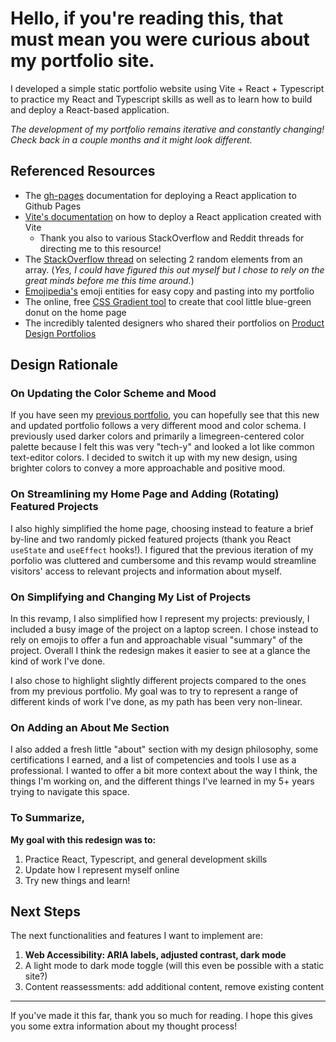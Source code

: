 # Hello, if you're reading this, that must mean you were curious about my portfolio site.
I developed a simple static portfolio website using Vite + React + Typescript to practice my React and Typescript skills as well as to learn how to build and deploy a React-based application.

*The development of my portfolio remains iterative and constantly changing! Check back in a couple months and it might look different.*

## Referenced Resources
- The [gh-pages](https://github.com/gitname/react-gh-pages) documentation for deploying a React application to Github Pages
- [Vite's documentation](https://vite.dev/guide/static-deploy.html) on how to deploy a React application created with Vite
  - Thank you also to various StackOverflow and Reddit threads for directing me to this resource!
- The [StackOverflow thread](https://stackoverflow.com/questions/9719434/picking-2-random-elements-from-array) on selecting 2 random elements from an array. (*Yes, I could have figured this out myself but I chose to rely on the great minds before me this time around.*)
- [Emojipedia's](https://emojipedia.org/) emoji entities for easy copy and pasting into my portfolio
- The online, free [CSS Gradient tool](https://cssgradient.io/) to create that cool little blue-green donut on the home page
- The incredibly talented designers who shared their portfolios on [Product Design Portfolios](https://www.productdesignportfolios.com/)

## Design Rationale
### On Updating the Color Scheme and Mood
If you have seen my [previous portfolio](https://github.com/choisteph/old_portfolio), you can hopefully see that this new and updated portfolio follows a very different mood and color schema. I previously used darker colors and primarily a limegreen-centered color palette because I felt this was very "tech-y" and looked a lot like common text-editor colors. I decided to switch it up with my new design, using brighter colors to convey a more approachable and positive mood.

### On Streamlining my Home Page and Adding (Rotating) Featured Projects
I also highly simplified the home page, choosing instead to feature a brief by-line and two randomly picked featured projects (thank you React `useState` and `useEffect` hooks!). I figured that the previous iteration of my porfolio was cluttered and cumbersome and this revamp would streamline visitors' access to relevant projects and information about myself.

### On Simplifying and Changing My List of Projects
In this revamp, I also simplified how I represent my projects: previously, I included a busy image of the project on a laptop screen. I chose instead to rely on emojis to offer a fun and approachable visual "summary" of the project. Overall I think the redesign makes it easier to see at a glance the kind of work I've done.

I also chose to highlight slightly different projects compared to the ones from my previous portfolio. My goal was to try to represent a range of different kinds of work I've done, as my path has been very non-linear.

### On Adding an About Me Section
I also added a fresh little "about" section with my design philosophy, some certifications I earned, and a list of competencies and tools I use as a professional. I wanted to offer a bit more context about the way I think, the things I'm working on, and the different things I've learned in my 5+ years trying to navigate this space.

### To Summarize,
**My goal with this redesign was to:**
1. Practice React, Typescript, and general development skills
2. Update how I represent myself online
3. Try new things and learn!

## Next Steps
The next functionalities and features I want to implement are:
1. **Web Accessibility: ARIA labels, adjusted contrast, dark mode**
2. A light mode to dark mode toggle (will this even be possible with a static site?)
3. Content reassessments: add additional content, remove existing content

---
If you've made it this far, thank you so much for reading. I hope this gives you some extra information about my thought process!
